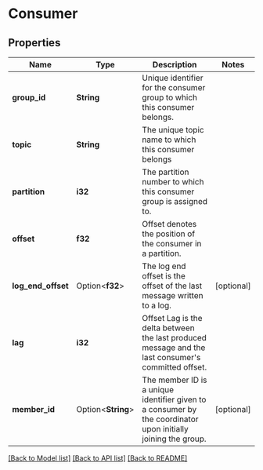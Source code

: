 # Consumer

## Properties

Name | Type | Description | Notes
------------ | ------------- | ------------- | -------------
**group_id** | **String** | Unique identifier for the consumer group to which this consumer belongs. | 
**topic** | **String** | The unique topic name to which this consumer belongs | 
**partition** | **i32** | The partition number to which this consumer group is assigned to. | 
**offset** | **f32** | Offset denotes the position of the consumer in a partition. | 
**log_end_offset** | Option<**f32**> | The log end offset is the offset of the last message written to a log. | [optional]
**lag** | **i32** | Offset Lag is the delta between the last produced message and the last consumer's committed offset. | 
**member_id** | Option<**String**> | The member ID is a unique identifier given to a consumer by the coordinator upon initially joining the group. | [optional]

[[Back to Model list]](../README.md#documentation-for-models) [[Back to API list]](../README.md#documentation-for-api-endpoints) [[Back to README]](../README.md)


